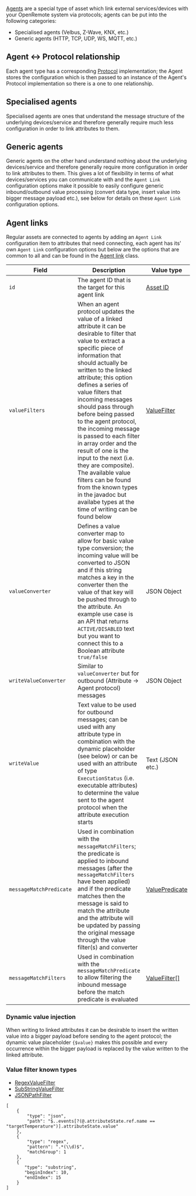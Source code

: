 [Agents](https://github.com/openremote/openremote/blob/master/model/src/main/java/org/openremote/model/asset/agent/Agent.java) are a special type of asset which link external services/devices with your OpenRemote system via protocols; agents can be put into the following categories:

* Specialised agents (Velbus, Z-Wave, KNX, etc.)
* Generic agents (HTTP, TCP, UDP, WS, MQTT, etc.)

## Agent <-> Protocol relationship
Each agent type has a corresponding [Protocol](https://github.com/openremote/openremote/blob/master/model/src/main/java/org/openremote/model/asset/agent/Protocol.java) implementation; the Agent stores the configuration which is then passed to an instance of the Agent's Protocol implementation so there is a one to one relationship.

## Specialised agents
Specialised agents are ones that understand the message structure of the underlying devices/service and therefore generally require much less configuration in order to link attributes to them.

## Generic agents
Generic agents on the other hand understand nothing about the underlying devices/service and therefore generally require more configuration in order to link attributes to them. This gives a lot of flexibility in terms of what devices/services you can communicate with and the `Agent Link` configuration options make it possible to easily configure generic inbound/outbound value processing (convert data type, insert value into bigger message payload etc.), see below for details on these `Agent Link` configuration options.

## Agent links
Regular assets are connected to agents by adding an `Agent Link` configuration item to attributes that need connecting, each agent has its' own `Agent Link` configuration options but below are the options that are common to all and can be found in the [Agent link](https://github.com/openremote/openremote/blob/master/model/src/main/java/org/openremote/model/asset/agent/AgentLink.java) class.

| Field | Description | Value type | Required |
| ------------- | ------------- | ------------- | ------------- |
| `id` | The agent ID that is the target for this agent link | [Asset ID](https://github.com/openremote/openremote/blob/master/model/src/main/java/org/openremote/model/value/ValueType.java#L134) | Y |
| `valueFilters` | When an agent protocol updates the value of a linked attribute it can be desirable to filter that value to extract a specific piece of information that should actually be written to the linked attribute; this option defines a series of value filters that incoming messages should pass through before being passed to the agent protocol, the incoming message is passed to each filter in array order and the result of one is the input to the next (i.e. they are composite). The available value filters can be found from the known types in the javadoc but availabe types at the time of writing can be found below | [ValueFilter](https://github.com/openremote/openremote/blob/master/model/src/main/java/org/openremote/model/value/ValueFilter.java) | N |
| `valueConverter` | Defines a value converter map to allow for basic value type conversion; the incoming value will be converted to JSON and if this string matches a key in the converter then the value of that key will be pushed through to the attribute. An example use case is an API that returns `ACTIVE/DISABLED` text but you want to connect this to a Boolean attribute `true/false` | JSON Object | N |
| `writeValueConverter` | Similar to `valueConverter` but for outbound (Attribute -> Agent protocol) messages | JSON Object | N |
| `writeValue` | Text value to be used for outbound messages; can be used with any attribute type in combination with the dynamic placeholder (see below) or can be used with an attribute of type `ExecutionStatus` (i.e. executable attributes) to determine the value sent to the agent protocol when the attribute execution starts | Text (JSON etc.) | N |
| `messageMatchPredicate` | Used in combination with the `messageMatchFilters`; the predicate is applied to inbound messages (after the `messageMatchFilters` have been applied) and if the predicate matches then the message is said to match the attribute and the attribute will be updated by passing the original message through the value filter(s) and converter | [ValuePredicate](https://github.com/openremote/openremote/blob/a58951f6780176163bad7f58f79ba2a12eb75eb6/model/src/main/java/org/openremote/model/query/filter/ValuePredicate.java) | N |
| `messageMatchFilters` | Used in combination with the `messageMatchPredicate` to allow filtering the inbound message before the match predicate is evaluated | [ValueFilter[]](https://github.com/openremote/openremote/blob/master/model/src/main/java/org/openremote/model/value/ValueFilter.java) | N |


### Dynamic value injection
When writing to linked attributes it can be desirable to insert the written value into a bigger payload before sending to the agent protocol; the dynamic value placeholder `{$value}` makes this possible and every occurrence within the bigger payload is replaced by the value written to the linked attribute.

### Value filter known types

* [RegexValueFilter](https://github.com/openremote/openremote/blob/a58951f6780176163bad7f58f79ba2a12eb75eb6/model/src/main/java/org/openremote/model/value/RegexValueFilter.jav)
* [SubStringValueFilter](https://github.com/openremote/openremote/blob/a58951f6780176163bad7f58f79ba2a12eb75eb6/model/src/main/java/org/openremote/model/value/SubStringValueFilter.java)
* [JSONPathFilter](https://github.com/openremote/openremote/blob/a58951f6780176163bad7f58f79ba2a12eb75eb6/model/src/main/java/org/openremote/model/value/JsonPathFilter.java)


```
[
    {
        "type": "json",
        "path": "$..events[?(@.attributeState.ref.name == "targetTemperature")].attributeState.value"
    },
    {
        "type": "regex",
        "pattern": ".*(\\d)$",
        "matchGroup": 1
    },
    {
       "type": "substring",
       "beginIndex": 10,
       "endIndex": 15
    }
]
```